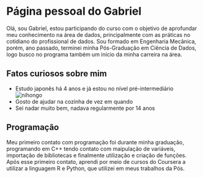 # Página pessoal do Gabriel

Olá, sou Gabriel, estou participando do curso com o objetivo de aprofundar meu conhecimento na área de dados, principalmente com as práticas no cotidiano do profissional de dados. Sou formado em Engenharia Mecânica, porém, ano passado, terminei minha Pós-Graduação em Ciência de Dados, logo busco no programa também um início da minha carreira na área.

## Fatos curiosos sobre mim
 * Estudo japonês há 4 anos e já estou no nível pré-intermediário![nihongo](https://i0.wp.com/nihongoproject.com/wp-content/uploads/2020/08/nihongo-project-featured-image.png?fit=1170%2C550&ssl=1)
 * Gosto de ajudar na cozinha de vez em quando
 * Sei nadar muito bem, nadava regularmente por 14 anos
## Programação 
Meu primeiro contato com programação foi durante minha graduação, 
programando em C++ tendo contato com maipulação de variáveis, 
importação de bibliotecas e finalmente utilização e criação de funções.
Após esse primeiro contato, aprendi por meio de cursos do Coursera
a utilizar a linguagem R e Python, que utilizei em meus trabalhos da Pós. 

